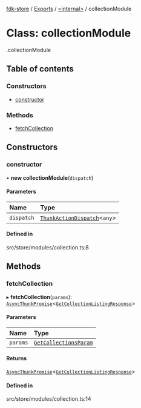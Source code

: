 [fdk-store](../README.md) / [Exports](../modules.md) / [<internal\>](../modules/internal_.md) / collectionModule

# Class: collectionModule

[<internal>](../modules/internal_.md).collectionModule

## Table of contents

### Constructors

- [constructor](internal_.collectionModule.md#constructor)

### Methods

- [fetchCollection](internal_.collectionModule.md#fetchcollection)

## Constructors

### constructor

• **new collectionModule**(`dispatch`)

#### Parameters

| Name | Type |
| :------ | :------ |
| `dispatch` | [`ThunkActionDispatch`](../modules/internal_.md#thunkactiondispatch)<`any`\> |

#### Defined in

src/store/modules/collection.ts:8

## Methods

### fetchCollection

▸ **fetchCollection**(`params`): [`AsyncThunkPromise`](../modules/internal_.md#asyncthunkpromise)<[`GetCollectionListingResponse`](../modules/internal_.md#getcollectionlistingresponse)\>

#### Parameters

| Name | Type |
| :------ | :------ |
| `params` | [`GetCollectionsParam`](../modules/internal_.md#getcollectionsparam) |

#### Returns

[`AsyncThunkPromise`](../modules/internal_.md#asyncthunkpromise)<[`GetCollectionListingResponse`](../modules/internal_.md#getcollectionlistingresponse)\>

#### Defined in

src/store/modules/collection.ts:14
